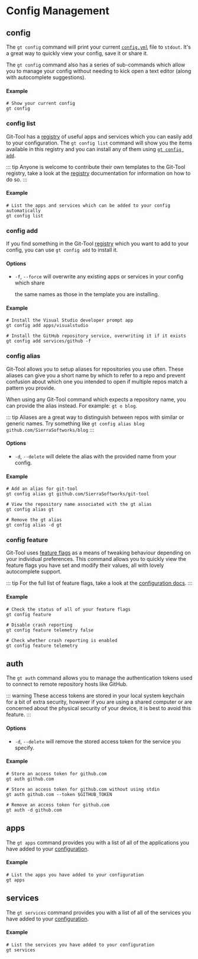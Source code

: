 # Config Management

## config

The `gt config` command will print your current [`config.yml`](../config/) file to `stdout`. It's a great way to quickly view your config, save it or share it.

The `gt config` command also has a series of sub-commands which allow you to manage your config without needing to kick open a text editor \(along with autocomplete suggestions\).

#### Example

```text
# Show your current config
gt config
```

### config list

Git-Tool has a [registry](../config/registry.md) of useful apps and services which you can easily add to your configuration. The `gt config list` command will show you the items available in this registry and you can install any of them using [`gt config add`](config.md#config-add).

::: tip Anyone is welcome to contribute their own templates to the Git-Tool registry, take a look at the [registry](../config/registry.md) documentation for information on how to do so. :::

#### Example

```text
# List the apps and services which can be added to your config automatically
gt config list
```

### config add

If you find something in the Git-Tool [registry](../config/registry.md) which you want to add to your config, you can use `gt config add` to install it.

#### Options

* `-f`, `--force` will overwrite any existing apps or services in your config which share

  the same names as those in the template you are installing.

#### Example

```text
# Install the Visual Studio developer prompt app
gt config add apps/visualstudio

# Install the GitHub repository service, overwriting it if it exists
gt config add services/github -f
```

### config alias

Git-Tool allows you to setup aliases for repositories you use often. These aliases can give you a short name by which to refer to a repo and prevent confusion about which one you intended to open if multiple repos match a pattern you provide.

When using any Git-Tool command which expects a repository name, you can provide the alias instead. For example: `gt o blog`.

::: tip Aliases are a great way to distinguish between repos with similar or generic names. Try something like `gt config alias blog github.com/SierraSoftworks/blog` :::

#### Options

* `-d`, `--delete` will delete the alias with the provided name from your config.

#### Example

```text
# Add an alias for git-tool
gt config alias gt github.com/SierraSoftworks/git-tool

# View the repository name associated with the gt alias
gt config alias gt

# Remove the gt alias
gt config alias -d gt
```

### config feature

Git-Tool uses [feature flags](../config/features.md) as a means of tweaking behaviour depending on your individual preferences. This command allows you to quickly view the feature flags you have set and modify their values, all with lovely autocomplete support.

::: tip For the full list of feature flags, take a look at the [configuration docs](../config/features.md). :::

#### Example

```text
# Check the status of all of your feature flags
gt config feature

# Disable crash reporting
gt config feature telemetry false

# Check whether crash reporting is enabled
gt config feature telemetry
```

## auth

The `gt auth` command allows you to manage the authentication tokens used to connect to remote repository hosts like GitHub.

::: warning These access tokens are stored in your local system keychain for a bit of extra security, however if you are using a shared computer or are concerned about the physical security of your device, it is best to avoid this feature. :::

#### Options

* `-d`, `--delete` will remove the stored access token for the service you specify.

#### Example

```text
# Store an access token for github.com
gt auth github.com

# Store an access token for github.com without using stdin
gt auth github.com --token $GITHUB_TOKEN

# Remove an access token for github.com
gt auth -d github.com
```

## apps

The `gt apps` command provides you with a list of all of the applications you have added to your [configuration](../config/apps.md).

#### Example

```text
# List the apps you have added to your configuration
gt apps
```

## services

The `gt services` command provides you with a list of all of the services you have added to your [configuration](../config/services.md).

#### Example

```text
# List the services you have added to your configuration
gt services
```


